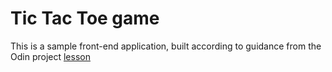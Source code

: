 # Tic Tac Toe game
This is a sample front-end application, built according to guidance from the Odin project [lesson](https://www.theodinproject.com/courses/javascript/lessons/tic-tac-toe-javascript)
